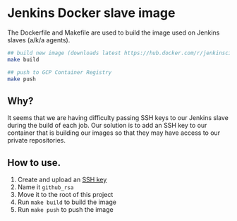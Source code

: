 # Jenkins Docker slave image

The Dockerfile and Makefile are used to build the image used on Jenkins slaves (a/k/a agents).

```sh
## build new image (downloads latest https://hub.docker.com/r/jenkinsci/jnlp-slave/)
make build

## push to GCP Container Registry
make push
```

## Why?

It seems that we are having difficulty passing SSH keys to our Jenkins slave during the build of each job.
Our solution is to add an SSH key to our container that is building our images so that they may have access
to our private repositories.

## How to use.

1. Create and upload an [SSH key](https://help.github.com/articles/generating-an-ssh-key/)
2. Name it `github_rsa`
3. Move it to the root of this project
4. Run `make build` to build the image
5. Run `make push` to push the image
